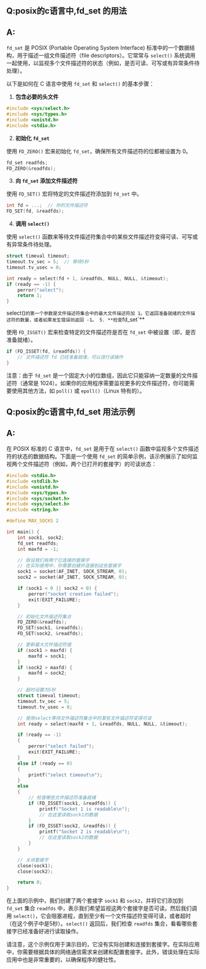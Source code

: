 ## Q:posix的c语言中,fd_set 的用法

## A:
`fd_set` 是 POSIX (Portable Operating System Interface) 标准中的一个数据结构，用于描述一组文件描述符（file descriptors）。它常常与 `select()` 系统调用一起使用，以监视多个文件描述符的状态（例如，是否可读、可写或有异常条件待处理）。

以下是如何在 C 语言中使用 `fd_set` 和 `select()` 的基本步骤：

1. **包含必要的头文件**


```c
#include <sys/select.h>
#include <sys/types.h>
#include <unistd.h>
#include <stdio.h>
```
2. **初始化 `fd_set`**

使用 `FD_ZERO()` 宏来初始化 `fd_set`，确保所有文件描述符的位都被设置为 0。


```c
fd_set readfds;
FD_ZERO(&readfds);
```
3. **向 `fd_set` 添加文件描述符**

使用 `FD_SET()` 宏将特定的文件描述符添加到 `fd_set` 中。


```c
int fd = ...;  // 你的文件描述符
FD_SET(fd, &readfds);
```
4. **调用 `select()`**

使用 `select()` 函数来等待文件描述符集合中的某些文件描述符变得可读、可写或有异常条件待处理。


```c
struct timeval timeout;
timeout.tv_sec = 5;  // 等待5秒
timeout.tv_usec = 0;

int ready = select(fd + 1, &readfds, NULL, NULL, &timeout);
if (ready == -1) {
    perror("select");
    return 1;
}
```
select()` 的第一个参数是文件描述符集合中的最大文件描述符加 1。它返回准备就绪的文件描述符的数量，或者如果发生错误则返回 -1。
5. **检查 `fd_set`**

使用 `FD_ISSET()` 宏来检查特定的文件描述符是否在 `fd_set` 中被设置（即，是否准备就绪）。


```c
if (FD_ISSET(fd, &readfds)) {
    // 文件描述符 fd 已经准备就绪，可以进行读操作
}
```

注意：由于 `fd_set` 是一个固定大小的位数组，因此它只能容纳一定数量的文件描述符（通常是 1024）。如果你的应用程序需要监视更多的文件描述符，你可能需要使用其他方法，如 `poll()` 或 `epoll()`（Linux 特有的）。


## Q:posix的c语言中,fd_set 用法示例

## A:
在 POSIX 标准的 C 语言中，`fd_set` 是用于在 `select()` 函数中监视多个文件描述符的状态的数据结构。下面是一个使用 `fd_set` 的简单示例，该示例展示了如何监视两个文件描述符（例如，两个已打开的套接字）的可读状态：

```c
#include <stdio.h>
#include <stdlib.h>
#include <unistd.h>
#include <sys/types.h>
#include <sys/socket.h>
#include <sys/select.h>
#include <string.h>

#define MAX_SOCKS 2

int main() {
    int sock1, sock2;
    fd_set readfds;
    int maxfd = -1;

    // 假设我们有两个已连接的套接字
    // 在实际使用中，你需要创建并连接到这些套接字
    sock1 = socket(AF_INET, SOCK_STREAM, 0);
    sock2 = socket(AF_INET, SOCK_STREAM, 0);

    if (sock1 < 0 || sock2 < 0) {
        perror("socket creation failed");
        exit(EXIT_FAILURE);
    }

    // 初始化文件描述符集合
    FD_ZERO(&readfds);
    FD_SET(sock1, &readfds);
    FD_SET(sock2, &readfds);

    // 更新最大文件描述符值
    if (sock1 > maxfd) {
        maxfd = sock1;
    }
    if (sock2 > maxfd) {
        maxfd = sock2;
    }

    // 超时设置为5秒
    struct timeval timeout;
    timeout.tv_sec = 5;
    timeout.tv_usec = 0;

    // 使用select等待文件描述符集合中的某些文件描述符变得可读
    int ready = select(maxfd + 1, &readfds, NULL, NULL, &timeout);

    if (ready == -1) 
    {
        perror("select failed");
        exit(EXIT_FAILURE);
    }
    else if (ready == 0) 
    {
        printf("select timeout\n");
    }
    else 
    {
        // 检查哪些文件描述符准备就绪
        if (FD_ISSET(sock1, &readfds)) {
            printf("Socket 1 is readable\n");
            // 在这里读取sock1的数据
        }
        if (FD_ISSET(sock2, &readfds)) {
            printf("Socket 2 is readable\n");
            // 在这里读取sock2的数据
        }
    }

    // 关闭套接字
    close(sock1);
    close(sock2);

    return 0;
}
```

在上面的示例中，我们创建了两个套接字 `sock1` 和 `sock2`，并将它们添加到 `fd_set` 集合 `readfds` 中，表示我们希望监视这两个套接字是否可读。然后我们调用 `select()`，它会阻塞进程，直到至少有一个文件描述符变得可读，或者超时（在这个例子中是5秒）。`select()` 返回后，我们检查 `readfds` 集合，看看哪些套接字已经准备好进行读取操作。

请注意，这个示例仅用于演示目的，它没有实际创建和连接到套接字。在实际应用中，你需要根据具体的网络通信需求来创建和配置套接字。此外，错误处理在实际应用中也是非常重要的，以确保程序的健壮性。